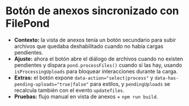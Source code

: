 # Botón de anexos sincronizado con FilePond

- **Contexto:** la vista de anexos tenía un botón secundario para subir archivos que quedaba deshabilitado cuando no había cargas pendientes.
- **Ajuste:** ahora el botón abre el diálogo de archivos cuando no existen pendientes y dispara `pond.processFiles()` cuando sí las hay, usando `isProcessingUploads` para bloquear interacciones durante la carga.
- **Extras:** el botón expone `data-action="select|process"` y `data-has-pending-uploads="true|false"` para estilos, y `pendingUploads` se recalcula también con el evento `updatefiles`.
- **Pruebas:** flujo manual en vista de anexos + `npm run build`.
